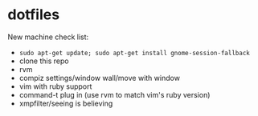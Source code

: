 # dotfiles

New machine check list:
* `sudo apt-get update; sudo apt-get install gnome-session-fallback`
* clone this repo
* rvm
* compiz settings/window wall/move with window
* vim with ruby support
* command-t plug in (use rvm to match vim's ruby version)
* xmpfilter/seeing is believing

